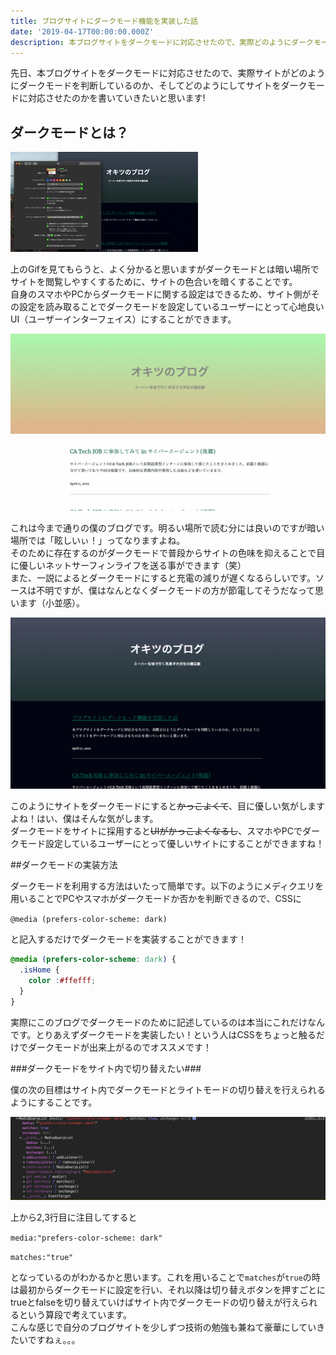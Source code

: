 ```yaml
---
title: ブログサイトにダークモード機能を実装した話
date: '2019-04-17T00:00:00.000Z'
description: 本ブログサイトをダークモードに対応させたので、実際どのようにダークモードを判断しているのか、そしてどのようにしてサイトをダークモードに対応させたのかを書いていきたいと思います。
---
```


先日、本ブログサイトをダークモードに対応させたので、実際サイトがどのようにダークモードを判断しているのか、そしてどのようにしてサイトをダークモードに対応させたのかを書いていきたいと思います!

## ダークモードとは？

![Dark mode](./darkmode.gif)

上のGifを見てもらうと、よく分かると思いますがダークモードとは暗い場所でサイトを閲覧しやすくするために、サイトの色合いを暗くすることです。  
自身のスマホやPCからダークモードに関する設定はできるため、サイト側がその設定を読み取ることでダークモードを設定しているユーザーにとって心地良いUI（ユーザーインターフェイス）にすることができます。

![light](light.png)

これは今まで通りの僕のブログです。明るい場所で読む分には良いのですが暗い場所では「眩しいぃ！」ってなりますよね。  
そのために存在するのがダークモードで普段からサイトの色味を抑えることで目に優しいネットサーフィンライフを送る事ができます（笑）  
また、一説によるとダークモードにすると充電の減りが遅くなるらしいです。ソースは不明ですが、僕はなんとなくダークモードの方が節電してそうだなって思います（小並感）。

![dark](dark.png)

このようにサイトをダークモードにすると~~かっこよくて~~、目に優しい気がしますよね！はい、僕はそんな気がします。  
ダークモードをサイトに採用すると~~UIがかっこよくなるし~~、スマホやPCでダークモード設定しているユーザーにとって優しいサイトにすることができますね！

##ダークモードの実装方法

ダークモードを利用する方法はいたって簡単です。以下のようにメディクエリを用いることでPCやスマホがダークモードか否かを判断できるので、CSSに  

```@media (prefers-color-scheme: dark)```  

と記入するだけでダークモードを実装することができます！  


```CSS
@media (prefers-color-scheme: dark) {
  .isHome {
    color :#ffefff;
  }
}
```

実際にこのブログでダークモードのために記述しているのは本当にこれだけなんです。とりあえずダークモードを実装したい！という人はCSSをちょっと触るだけでダークモードが出来上がるのでオススメです！  

###ダークモードをサイト内で切り替えたい###

僕の次の目標はサイト内でダークモードとライトモードの切り替えを行えられるようにすることです。

![console](console.png)

上から2,3行目に注目してすると  

```media:"prefers-color-scheme: dark"```  

```matches:"true"```  

となっているのがわかるかと思います。これを用いることで```matches```が```true```の時は最初からダークモードに設定を行い、それ以降は切り替えボタンを押すごとにtrueとfalseを切り替えていけばサイト内でダークモードの切り替えが行えられるという算段で考えています。  
こんな感じで自分のブログサイトを少しずつ技術の勉強も兼ねて豪華にしていきたいですねぇ。。。
